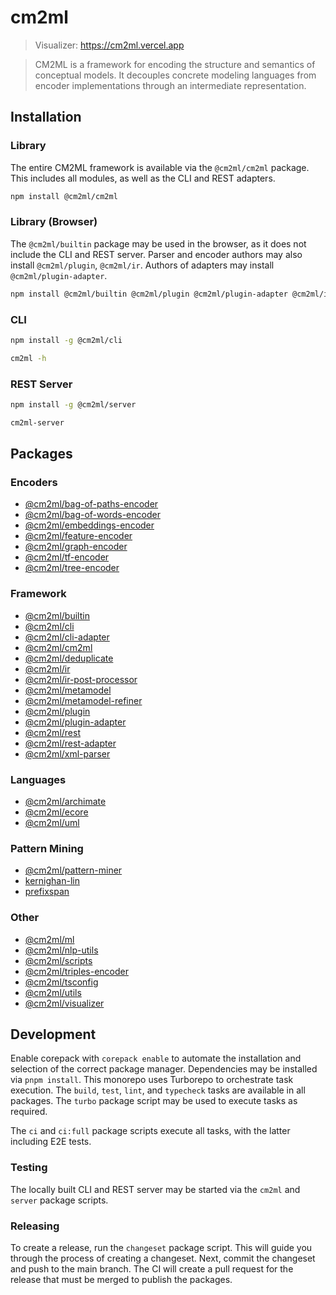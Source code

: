 <!-- DO NOT EDIT THIS FILE MANUALLY. USE THE `generate-readme` SCRIPT AND SEE packages/scripts/src/generate-readme.ts. -->
# cm2ml

> Visualizer: <https://cm2ml.vercel.app>

> CM2ML is a framework for encoding the structure and semantics of conceptual models. It decouples concrete modeling languages from encoder implementations through an intermediate representation.

## Installation

### Library

The entire CM2ML framework is available via the `@cm2ml/cm2ml` package.
This includes all modules, as well as the CLI and REST adapters.

```bash
npm install @cm2ml/cm2ml
```

### Library (Browser)

The `@cm2ml/builtin` package may be used in the browser, as it does not include the CLI and REST server.
Parser and encoder authors may also install `@cm2ml/plugin`, `@cm2ml/ir`.
Authors of adapters may install `@cm2ml/plugin-adapter`.

```bash
npm install @cm2ml/builtin @cm2ml/plugin @cm2ml/plugin-adapter @cm2ml/ir
```

### CLI

```bash
npm install -g @cm2ml/cli

cm2ml -h
```

### REST Server

```bash
npm install -g @cm2ml/server

cm2ml-server
```

## Packages

### Encoders

- [@cm2ml/bag-of-paths-encoder](./packages/encoders/bag-of-paths-encoder)
- [@cm2ml/bag-of-words-encoder](./packages/encoders/bag-of-words-encoder)
- [@cm2ml/embeddings-encoder](./packages/encoders/embeddings-encoder)
- [@cm2ml/feature-encoder](./packages/encoders/feature-encoder)
- [@cm2ml/graph-encoder](./packages/encoders/graph-encoder)
- [@cm2ml/tf-encoder](./packages/encoders/tf-encoder)
- [@cm2ml/tree-encoder](./packages/encoders/tree-encoder)

### Framework

- [@cm2ml/builtin](./packages/framework/builtin)
- [@cm2ml/cli](./packages/framework/cli)
- [@cm2ml/cli-adapter](./packages/framework/cli-adapter)
- [@cm2ml/cm2ml](./packages/framework/cm2ml)
- [@cm2ml/deduplicate](./packages/framework/deduplicate)
- [@cm2ml/ir](./packages/framework/ir)
- [@cm2ml/ir-post-processor](./packages/framework/ir-post-processor)
- [@cm2ml/metamodel](./packages/framework/metamodel)
- [@cm2ml/metamodel-refiner](./packages/framework/metamodel-refiner)
- [@cm2ml/plugin](./packages/framework/plugin)
- [@cm2ml/plugin-adapter](./packages/framework/plugin-adapter)
- [@cm2ml/rest](./packages/framework/rest)
- [@cm2ml/rest-adapter](./packages/framework/rest-adapter)
- [@cm2ml/xml-parser](./packages/framework/xml-parser)

### Languages

- [@cm2ml/archimate](./packages/languages/archimate)
- [@cm2ml/ecore](./packages/languages/ecore)
- [@cm2ml/uml](./packages/languages/uml)

### Pattern Mining

- [@cm2ml/pattern-miner](./packages/pattern-mining/pattern-miner)
- [kernighan-lin](./packages/pattern-mining/kernighan-lin)
- [prefixspan](./packages/pattern-mining/prefixspan)

### Other

- [@cm2ml/ml](./ml)
- [@cm2ml/nlp-utils](./packages/nlp-utils)
- [@cm2ml/scripts](./packages/scripts)
- [@cm2ml/triples-encoder](./packages/triples-encoder)
- [@cm2ml/tsconfig](./packages/tsconfig)
- [@cm2ml/utils](./packages/utils)
- [@cm2ml/visualizer](./packages/visualizer)

## Development

Enable corepack with `corepack enable` to automate the installation and selection of the correct package manager.
Dependencies may be installed via `pnpm install`.
This monorepo uses Turborepo to orchestrate task execution.
The `build`, `test`, `lint`, and `typecheck` tasks are available in all packages.
The `turbo` package script may be used to execute tasks as required.

The `ci` and `ci:full` package scripts execute all tasks, with the latter including E2E tests.

### Testing

The locally built CLI and REST server may be started via the `cm2ml` and `server` package scripts.

### Releasing

To create a release, run the `changeset` package script.
This will guide you through the process of creating a changeset.
Next, commit the changeset and push to the main branch.
The CI will create a pull request for the release that must be merged to publish the packages.
